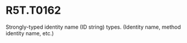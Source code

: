 # R5T.T0162
Strongly-typed identity name (ID string) types. (Identity name, method identity name, etc.)